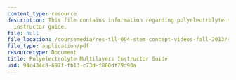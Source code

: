 ```yaml
---
content_type: resource
description: This file contains information regarding polyelectrolyte multilayers
  instructor guide.
file: null
file_location: /coursemedia/res-tll-004-stem-concept-videos-fall-2013/94c434c8697ffb13c73df860df79d90a_MITRES_TLL-004F13_PolGuide.pdf
file_type: application/pdf
resourcetype: Document
title: Polyelectrolyte Multilayers Instructor Guide
uid: 94c434c8-697f-fb13-c73d-f860df79d90a
---
```

